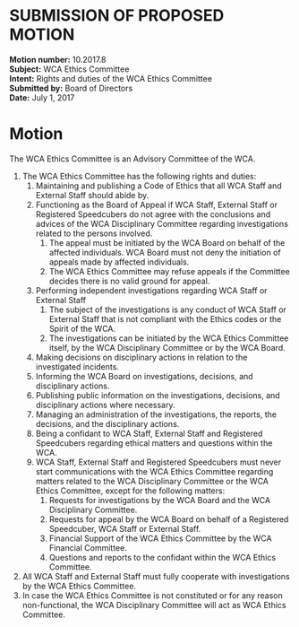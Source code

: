 # SUBMISSION OF PROPOSED MOTION

**Motion number:** 10.2017.8  
**Subject:** WCA Ethics Committee  
**Intent:** Rights and duties of the WCA Ethics Committee  
**Submitted by:** Board of Directors  
**Date:** July 1, 2017  

# Motion

The WCA Ethics Committee is an Advisory Committee of the WCA.

1. The WCA Ethics Committee has the following rights and duties:
   1. Maintaining and publishing a Code of Ethics that all WCA Staff and External Staff should abide by.
   2. Functioning as the Board of Appeal if WCA Staff, External Staff or Registered Speedcubers do not agree with the conclusions and advices of the WCA Disciplinary Committee regarding investigations related to the persons involved.
      1. The appeal must be initiated by the WCA Board on behalf of the affected individuals. WCA Board must not deny the initiation of appeals made by affected individuals.
      2. The WCA Ethics Committee may refuse appeals if the Committee decides there is no valid ground for appeal.
   3. Performing independent investigations regarding WCA Staff or External Staff
      1. The subject of the investigations is any conduct of WCA Staff or External Staff that is not compliant with the Ethics codes or the Spirit of the WCA.
      2. The investigations can be initiated by the WCA Ethics Committee itself, by the WCA Disciplinary Committee or by the WCA Board.
   4. Making decisions on disciplinary actions in relation to the investigated incidents.
   5. Informing the WCA Board on investigations, decisions, and disciplinary actions.
   6. Publishing public information on the investigations, decisions, and disciplinary actions where necessary.
   7. Managing an administration of the investigations, the reports, the decisions, and the disciplinary actions.
   8. Being a confidant to WCA Staff, External Staff and Registered Speedcubers regarding ethical matters and questions within the WCA.
   9. WCA Staff, External Staff and Registered Speedcubers must never start communications with the WCA Ethics Committee regarding matters related to the WCA Disciplinary Committee or the WCA Ethics Committee, except for the following matters:
      1. Requests for investigations by the WCA Board and the WCA Disciplinary Committee.
      2. Requests for appeal by the WCA Board on behalf of a Registered Speedcuber, WCA Staff or External Staff.
      3. Financial Support of the WCA Ethics Committee by the WCA Financial Committee.
      4. Questions and reports to the confidant within the WCA Ethics Committee.
2. All WCA Staff and External Staff must fully cooperate with investigations by the WCA Ethics Committee.
3. In case the WCA Ethics Committee is not constituted or for any reason non-functional, the WCA Disciplinary Committee will act as WCA Ethics Committee.

